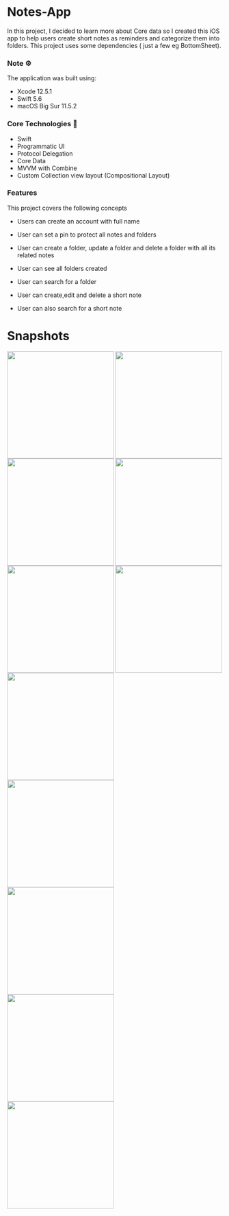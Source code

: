 # Notes-App
In this project, I decided to learn more about Core data so I created this iOS app to help users create short notes as reminders and categorize them into folders.
This project uses some dependencies ( just a few eg BottomSheet).

### Note ⚙️
The application was built using: 
* Xcode 12.5.1
* Swift 5.6
* macOS Big Sur 11.5.2

### Core Technologies 📲
* Swift
* Programmatic UI
* Protocol Delegation
* Core Data
* MVVM with Combine
* Custom Collection view layout (Compositional Layout)

### Features
This project covers the following concepts
* Users can create an account with  full name
* User can set a pin to protect all notes and folders
* User can create a folder, update a folder and delete a folder with all its related notes
* User can see all folders created
* User can search for a folder

* User can create,edit and delete a short note
* User can also search for a short note


# Snapshots
<img align='left' src="Notes-Clone/Assets.xcassets/name.imageset/name.png"  width="250">
<img align='left' src="Notes-Clone/Assets.xcassets/pin.imageset/pin.png"  width="250">
<img src="Notes-Clone/Assets.xcassets/folder.imageset/folder.png"  width="250">

<img align='left' src="Notes-Clone/Assets.xcassets/createFolder.imageset/createFolder.png"  width="250">
<img align='left' src="Notes-Clone/Assets.xcassets/sheet1.imageset/sheet1.png"  width="250">
<img src="Notes-Clone/Assets.xcassets/alert1.imageset/alert1.png"  width="250">

<img align='left' src="Notes-Clone/Assets.xcassets/updateFolder.imageset/updateFolder.png"  width="250">
<img align='left' src="Notes-Clone/Assets.xcassets/notes.imageset/notes.png"  width="250">
<img src="Notes-Clone/Assets.xcassets/details.imageset/details.png"  width="250">

<img align='left' src="Notes-Clone/Assets.xcassets/sheet2.imageset/sheet2.png"  width="250">
<img align='left' src="Notes-Clone/Assets.xcassets/alert2.imageset/alert2.png"  width="250">

